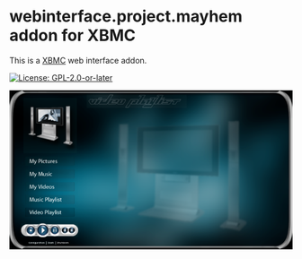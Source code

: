 # webinterface.project.mayhem addon for XBMC

This is a [XBMC](https://xbmc.tv) web interface addon.

[![License: GPL-2.0-or-later](https://img.shields.io/badge/License-GPL%20v2+-blue.svg)](LICENSE.md)

![screenshot](https://raw.githubusercontent.com/xbmc4xbox/webinterface.project.mayhem/refs/heads/master/resources/screenshot-01.png)
